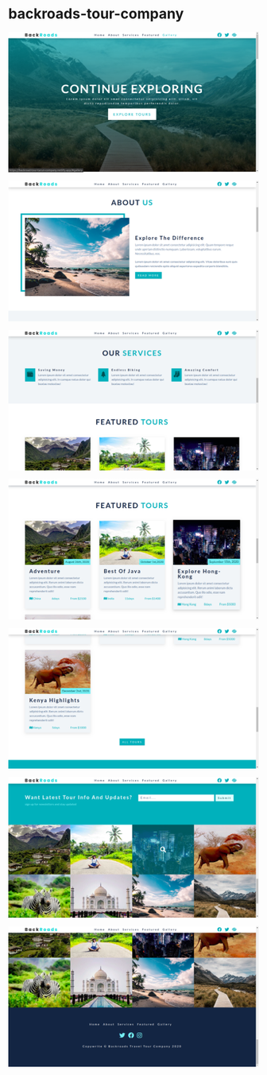 # backroads-tour-company

![](https://github.com/nttarun/backroads-tour-company/blob/main/screenshots/picture1.png)



![](https://github.com/nttarun/backroads-tour-company/blob/main/screenshots/picture2.png)



![](https://github.com/nttarun/backroads-tour-company/blob/main/screenshots/picture3.png)



![](https://github.com/nttarun/backroads-tour-company/blob/main/screenshots/picture4.png)



![](https://github.com/nttarun/backroads-tour-company/blob/main/screenshots/picture5.png)



![](https://github.com/nttarun/backroads-tour-company/blob/main/screenshots/picture6.png)



![](https://github.com/nttarun/backroads-tour-company/blob/main/screenshots/picture7.png)
